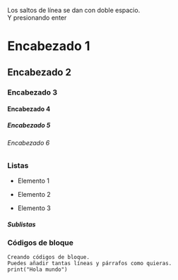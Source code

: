 Los saltos de línea se dan con doble espacio.  
Y presionando enter

# Encabezado 1
## Encabezado 2
### Encabezado 3
#### Encabezado 4
##### Encabezado 5
###### Encabezado 6

### Listas

- Elemento 1
* Elemento 2
+ Elemento 3

##### Sublistas



### Códigos de bloque
~~~
Creando códigos de bloque.
Puedes añadir tantas líneas y párrafos como quieras.
print("Hola mundo")
~~~
